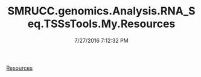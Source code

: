 ﻿---
title: SMRUCC.genomics.Analysis.RNA_Seq.TSSsTools.My.Resources
date: 7/27/2016 7:12:32 PM
---

[Resources](T-SMRUCC.genomics.Analysis.RNA_Seq.TSSsTools.My.Resources.Resources.html)
